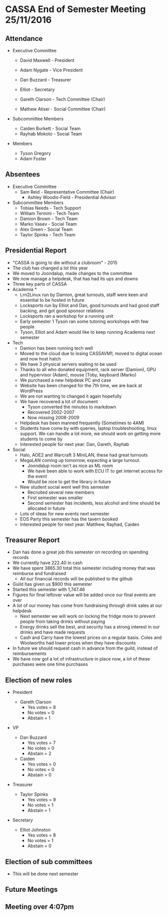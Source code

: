 CASSA End of Semester Meeting 25/11/2016
====================================
Attendance
----------
* Executive Committee
    * David Maxwell - President
    * Adam Nygate - Vice President
    * Dan Buzzard - Treasurer
    * Elliot - Secretary

	* Gareth Clarson - Tech Committee (Chair)
	* Mathew Atisei - Social Committee (Chair)

* Subcommittee Members

	* Caiden Burkett - Social Team
	* Rayhab Mokoto - Social Team

* Members
	* Tyson Gregory
	* Adam Foster

Absentees
---------
* Executive Committee
	* Sam Reid - Representative Committee (Chair) 
		* Ashley Woodis-Field - Presidential Advisor 
* Subcommittee Members
	* Tobias Needs - Tech Support 
	* William Termini - Tech Team 
	* Damion Brown - Tech Team 
	* Marko Vasev - Social Team 
	* Alex Green - Social Team 
	* Taylor Spinks - Tech Team 

Presidential Report
---------------
* "CASSA is going to die without a clubroom" - 2015
* The club has changed a lot this year
* We moved to Joondalup, made changes to the committee
* We now manage a helpdesk, that has had its ups and downs
* Three key parts of CASSA
* Academia
	* 
	* Lrn2Linux run by Damion, great turnouts, staff were keen and essential to be hosted in future
	* Locksports run by Elliot and Dan, good turnouts and had good staff backing, and got good sponsor relations
	* Locksports ran a workshop for a running unit
	* Early semester 1 Tyson ran some tutoring workshops with few people
	* Tyson, Elliot and Adam would like to keep running Academia next semester
* Tech
	* Damion has been running tech well
	* Moved to the cloud due to losing CASSAVM1, moved to digital ocean and now host hatch
	* We have 3 physical servers waiting to be used
	* Thanks to all who donated equipment, rack server (Damion), GPU and hypervisor (Adam), mouse (Toby, keyboard (Marko)
	* We purchased a new helpdesk PC and case
	* Website has been changed for the 7th time, we are back at WordPress
	* We are not wanting to changed it again hopefully
	* We have recovered a lot of document
		* Tyson converted the minutes to markdown
		* Recovered 2002-2007
		* Now missing 2008-2009
	* Helpdesk has been manned frequently (Sometimes to 4AM)
	* Students have come by with queries, laptop troubleshooting, linux support. We can handle a lot more, we should work on getting more students to come by
	* Interested people for next year: Dan, Gareth, Rayhab
* Social
	* Halo, AOE2 and Warcraft 3 MiniLAN, these had great turnouts
	* MegaLAN coming up tomorrow, expecting a large turnout.
		* Joondalup room isn't as nice as ML room
		* We have been able to work with ECU IT to get internet access for the event
		* Would be nice to get the library in future
	* New student social went well this semester
		* Recruited several new members
		* First semester was smaller
		* Second semester has incidents, less alcohol and time should be allocated in future
	* Lots of ideas for new events next semester
	* EOS Party this semester has the tavern booked
	* Interested people for next year: Matthew, Rayhad, Caiden
	
Treasurer Report
---------------
* Dan has done a great job this semester on recording on spending records
* We currently have 222.40 in cash
* We have spent 3865.30 total this semester including money that was reimburse and fundraised
	* All our financial records will be published to the github
* Guild has given us $900 this semester
* Started this semester with 1,747.46
* Figures for final leftover value will be added once our final events are over
* A lot of our money has come from fundraising through drink sales at our helpdesk
	* Next semester we will work on locking the fridge more to prevent people from taking drinks without paying
	* Energy drinks sell the best, and security has a strong interest in our drinks and have made requests
	* Cash and Carry have the lowest prices on a regular basis. Coles and Woolworths had lower prices when they have discounts
* In future we should request cash in advance from the guild, instead of reimbursements
* We have now got a lot of infrastructure in place now, a lot of these purchases were one time purchases


Election of new roles
---------------
* President
	* Gareth Clarson
		* Yes votes = 8
		* No votes = 0
		* Abstain = 1

* VP
	* Dan Buzzard
		* Yes votes = 7
		* No votes = 0
		* Abstain = 2
	* Caiden 
		* Yes votes = 0
		* No votes = 0
		* Abstain = 0

* Treasurer
	* Taylor Spinks
		* Yes votes = 9
		* No votes = 1
		* Abstain = 1

* Secretary
	* Elliot Johnston
		* Yes votes = 8
		* No votes = 1
		* Abstain = 0

Election of sub committees
----------------------
* This will be done next semester

Future Meetings
---------------

Meeting over 4:07pm
-----
